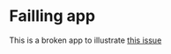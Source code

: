 # Failling app

This is a broken app to illustrate [this issue](https://github.com/symfony/symfony/issues/30017)